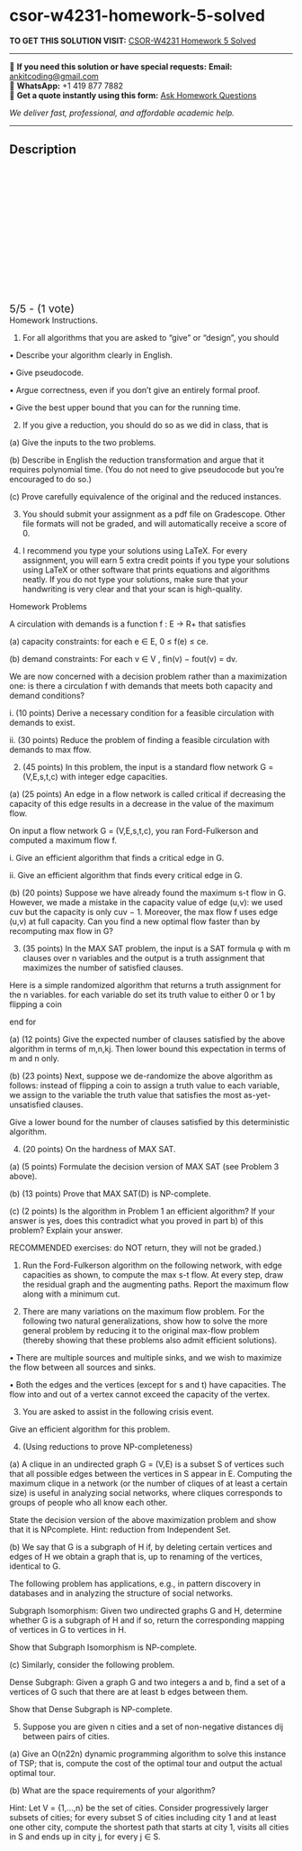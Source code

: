 # csor-w4231-homework-5-solved
**TO GET THIS SOLUTION VISIT:** [CSOR-W4231 Homework 5 Solved](https://www.ankitcodinghub.com/product/csor-w4231-homework-5-140-points-solved/)


---

📩 **If you need this solution or have special requests:** **Email:** ankitcoding@gmail.com  
📱 **WhatsApp:** +1 419 877 7882  
📄 **Get a quote instantly using this form:** [Ask Homework Questions](https://www.ankitcodinghub.com/services/ask-homework-questions/)

*We deliver fast, professional, and affordable academic help.*

---

<h2>Description</h2>



<div class="kk-star-ratings kksr-auto kksr-align-center kksr-valign-top" data-payload="{&quot;align&quot;:&quot;center&quot;,&quot;id&quot;:&quot;119753&quot;,&quot;slug&quot;:&quot;default&quot;,&quot;valign&quot;:&quot;top&quot;,&quot;ignore&quot;:&quot;&quot;,&quot;reference&quot;:&quot;auto&quot;,&quot;class&quot;:&quot;&quot;,&quot;count&quot;:&quot;1&quot;,&quot;legendonly&quot;:&quot;&quot;,&quot;readonly&quot;:&quot;&quot;,&quot;score&quot;:&quot;5&quot;,&quot;starsonly&quot;:&quot;&quot;,&quot;best&quot;:&quot;5&quot;,&quot;gap&quot;:&quot;4&quot;,&quot;greet&quot;:&quot;Rate this product&quot;,&quot;legend&quot;:&quot;5\/5 - (1 vote)&quot;,&quot;size&quot;:&quot;24&quot;,&quot;title&quot;:&quot;CSOR-W4231 Homework 5 Solved&quot;,&quot;width&quot;:&quot;138&quot;,&quot;_legend&quot;:&quot;{score}\/{best} - ({count} {votes})&quot;,&quot;font_factor&quot;:&quot;1.25&quot;}">

<div class="kksr-stars">

<div class="kksr-stars-inactive">
            <div class="kksr-star" data-star="1" style="padding-right: 4px">


<div class="kksr-icon" style="width: 24px; height: 24px;"></div>
        </div>
            <div class="kksr-star" data-star="2" style="padding-right: 4px">


<div class="kksr-icon" style="width: 24px; height: 24px;"></div>
        </div>
            <div class="kksr-star" data-star="3" style="padding-right: 4px">


<div class="kksr-icon" style="width: 24px; height: 24px;"></div>
        </div>
            <div class="kksr-star" data-star="4" style="padding-right: 4px">


<div class="kksr-icon" style="width: 24px; height: 24px;"></div>
        </div>
            <div class="kksr-star" data-star="5" style="padding-right: 4px">


<div class="kksr-icon" style="width: 24px; height: 24px;"></div>
        </div>
    </div>

<div class="kksr-stars-active" style="width: 138px;">
            <div class="kksr-star" style="padding-right: 4px">


<div class="kksr-icon" style="width: 24px; height: 24px;"></div>
        </div>
            <div class="kksr-star" style="padding-right: 4px">


<div class="kksr-icon" style="width: 24px; height: 24px;"></div>
        </div>
            <div class="kksr-star" style="padding-right: 4px">


<div class="kksr-icon" style="width: 24px; height: 24px;"></div>
        </div>
            <div class="kksr-star" style="padding-right: 4px">


<div class="kksr-icon" style="width: 24px; height: 24px;"></div>
        </div>
            <div class="kksr-star" style="padding-right: 4px">


<div class="kksr-icon" style="width: 24px; height: 24px;"></div>
        </div>
    </div>
</div>


<div class="kksr-legend" style="font-size: 19.2px;">
            5/5 - (1 vote)    </div>
    </div>
Homework Instructions.

1. For all algorithms that you are asked to “give” or “design”, you should

• Describe your algorithm clearly in English.

• Give pseudocode.

• Argue correctness, even if you don’t give an entirely formal proof.

• Give the best upper bound that you can for the running time.

2. If you give a reduction, you should do so as we did in class, that is

(a) Give the inputs to the two problems.

(b) Describe in English the reduction transformation and argue that it requires polynomial time. (You do not need to give pseudocode but you’re encouraged to do so.)

(c) Prove carefully equivalence of the original and the reduced instances.

3. You should submit your assignment as a pdf file on Gradescope. Other file formats will not be graded, and will automatically receive a score of 0.

4. I recommend you type your solutions using LaTeX. For every assignment, you will earn 5 extra credit points if you type your solutions using LaTeX or other software that prints equations and algorithms neatly. If you do not type your solutions, make sure that your handwriting is very clear and that your scan is high-quality.

Homework Problems

A circulation with demands is a function f : E → R+ that satisfies

(a) capacity constraints: for each e ∈ E, 0 ≤ f(e) ≤ ce.

(b) demand constraints: For each v ∈ V , fin(v) − fout(v) = dv.

We are now concerned with a decision problem rather than a maximization one: is there a circulation f with demands that meets both capacity and demand conditions?

i. (10 points) Derive a necessary condition for a feasible circulation with demands to exist.

ii. (30 points) Reduce the problem of finding a feasible circulation with demands to max ffow.

2. (45 points) In this problem, the input is a standard flow network G = (V,E,s,t,c) with integer edge capacities.

(a) (25 points) An edge in a flow network is called critical if decreasing the capacity of this edge results in a decrease in the value of the maximum flow.

On input a flow network G = (V,E,s,t,c), you ran Ford-Fulkerson and computed a maximum flow f.

i. Give an efficient algorithm that finds a critical edge in G.

ii. Give an efficient algorithm that finds every critical edge in G.

(b) (20 points) Suppose we have already found the maximum s-t flow in G. However, we made a mistake in the capacity value of edge (u,v): we used cuv but the capacity is only cuv − 1. Moreover, the max flow f uses edge (u,v) at full capacity. Can you find a new optimal flow faster than by recomputing max flow in G?

3. (35 points) In the MAX SAT problem, the input is a SAT formula φ with m clauses over n variables and the output is a truth assignment that maximizes the number of satisfied clauses.

Here is a simple randomized algorithm that returns a truth assignment for the n variables. for each variable do set its truth value to either 0 or 1 by flipping a coin

end for

(a) (12 points) Give the expected number of clauses satisfied by the above algorithm in terms of m,n,kj. Then lower bound this expectation in terms of m and n only.

(b) (23 points) Next, suppose we de-randomize the above algorithm as follows: instead of flipping a coin to assign a truth value to each variable, we assign to the variable the truth value that satisfies the most as-yet-unsatisfied clauses.

Give a lower bound for the number of clauses satisfied by this deterministic algorithm.

4. (20 points) On the hardness of MAX SAT.

(a) (5 points) Formulate the decision version of MAX SAT (see Problem 3 above).

(b) (13 points) Prove that MAX SAT(D) is NP-complete.

(c) (2 points) Is the algorithm in Problem 1 an efficient algorithm? If your answer is yes, does this contradict what you proved in part b) of this problem? Explain your answer.

RECOMMENDED exercises: do NOT return, they will not be graded.)

1. Run the Ford-Fulkerson algorithm on the following network, with edge capacities as shown, to compute the max s-t flow. At every step, draw the residual graph and the augmenting paths. Report the maximum flow along with a minimum cut.

2. There are many variations on the maximum flow problem. For the following two natural generalizations, show how to solve the more general problem by reducing it to the original max-flow problem (thereby showing that these problems also admit efficient solutions).

• There are multiple sources and multiple sinks, and we wish to maximize the flow between all sources and sinks.

• Both the edges and the vertices (except for s and t) have capacities. The flow into and out of a vertex cannot exceed the capacity of the vertex.

3. You are asked to assist in the following crisis event.

Give an efficient algorithm for this problem.

4. (Using reductions to prove NP-completeness)

(a) A clique in an undirected graph G = (V,E) is a subset S of vertices such that all possible edges between the vertices in S appear in E. Computing the maximum clique in a network (or the number of cliques of at least a certain size) is useful in analyzing social networks, where cliques corresponds to groups of people who all know each other.

State the decision version of the above maximization problem and show that it is NPcomplete. Hint: reduction from Independent Set.

(b) We say that G is a subgraph of H if, by deleting certain vertices and edges of H we obtain a graph that is, up to renaming of the vertices, identical to G.

The following problem has applications, e.g., in pattern discovery in databases and in analyzing the structure of social networks.

Subgraph Isomorphism: Given two undirected graphs G and H, determine whether G is a subgraph of H and if so, return the corresponding mapping of vertices in G to vertices in H.

Show that Subgraph Isomorphism is NP-complete.

(c) Similarly, consider the following problem.

Dense Subgraph: Given a graph G and two integers a and b, find a set of a vertices of G such that there are at least b edges between them.

Show that Dense Subgraph is NP-complete.

5. Suppose you are given n cities and a set of non-negative distances dij between pairs of cities.

(a) Give an O(n22n) dynamic programming algorithm to solve this instance of TSP; that is, compute the cost of the optimal tour and output the actual optimal tour.

(b) What are the space requirements of your algorithm?

Hint: Let V = {1,…,n} be the set of cities. Consider progressively larger subsets of cities; for every subset S of cities including city 1 and at least one other city, compute the shortest path that starts at city 1, visits all cities in S and ends up in city j, for every j ∈ S.
